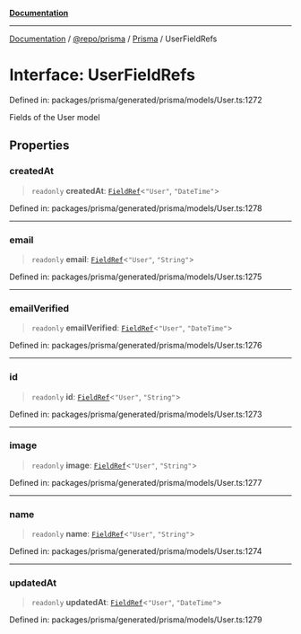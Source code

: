 [**Documentation**](../../../../../README.md)

***

[Documentation](../../../../../README.md) / [@repo/prisma](../../../README.md) / [Prisma](../README.md) / UserFieldRefs

# Interface: UserFieldRefs

Defined in: packages/prisma/generated/prisma/models/User.ts:1272

Fields of the User model

## Properties

### createdAt

> `readonly` **createdAt**: [`FieldRef`](../type-aliases/FieldRef.md)\<`"User"`, `"DateTime"`\>

Defined in: packages/prisma/generated/prisma/models/User.ts:1278

***

### email

> `readonly` **email**: [`FieldRef`](../type-aliases/FieldRef.md)\<`"User"`, `"String"`\>

Defined in: packages/prisma/generated/prisma/models/User.ts:1275

***

### emailVerified

> `readonly` **emailVerified**: [`FieldRef`](../type-aliases/FieldRef.md)\<`"User"`, `"DateTime"`\>

Defined in: packages/prisma/generated/prisma/models/User.ts:1276

***

### id

> `readonly` **id**: [`FieldRef`](../type-aliases/FieldRef.md)\<`"User"`, `"String"`\>

Defined in: packages/prisma/generated/prisma/models/User.ts:1273

***

### image

> `readonly` **image**: [`FieldRef`](../type-aliases/FieldRef.md)\<`"User"`, `"String"`\>

Defined in: packages/prisma/generated/prisma/models/User.ts:1277

***

### name

> `readonly` **name**: [`FieldRef`](../type-aliases/FieldRef.md)\<`"User"`, `"String"`\>

Defined in: packages/prisma/generated/prisma/models/User.ts:1274

***

### updatedAt

> `readonly` **updatedAt**: [`FieldRef`](../type-aliases/FieldRef.md)\<`"User"`, `"DateTime"`\>

Defined in: packages/prisma/generated/prisma/models/User.ts:1279
